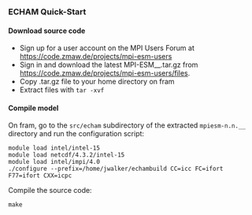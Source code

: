 ### ECHAM Quick-Start

#### Download source code

* Sign up for a user account on the MPI Users Forum at https://code.zmaw.de/projects/mpi-esm-users
* Sign in and download the latest MPI-ESM__.tar.gz from https://code.zmaw.de/projects/mpi-esm-users/files.
* Copy .tar.gz file to your home directory on fram
* Extract files with `tar -xvf`

#### Compile model
On fram, go to the `src/echam` subdirectory of the extracted `mpiesm-n.n.__` directory and run the
configuration script:
```
module load intel/intel-15
module load netcdf/4.3.2/intel-15
module load intel/impi/4.0
./configure --prefix=/home/jwalker/echambuild CC=icc FC=ifort F77=ifort CXX=icpc
```

Compile the source code:
```
make
```

